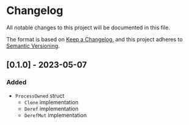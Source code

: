 # Changelog

All notable changes to this project will be documented in this file.

The format is based on [Keep a Changelog](https://keepachangelog.com/en/1.0.0/),
and this project adheres to [Semantic Versioning](https://semver.org/spec/v2.0.0.html).


## [0.1.0] - 2023-05-07

### Added

- `ProcessOwned` struct
  - `Clone` implementation
  - `Deref` implementation
  - `DerefMut` implementation